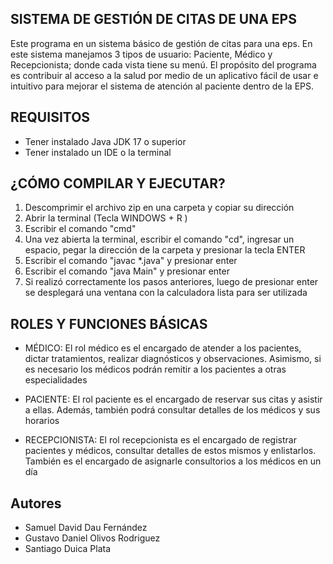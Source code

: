 ## SISTEMA DE GESTIÓN DE CITAS DE UNA EPS

Este programa en un sistema básico de gestión de citas para una eps. En este sistema manejamos 3 tipos de usuario: Paciente, Médico y Recepcionista; donde cada vista tiene su menú. El propósito del programa es contribuir al acceso a la salud por medio de un aplicativo fácil de usar e intuitivo para mejorar el sistema de atención al paciente dentro de la EPS.

## REQUISITOS

- Tener instalado Java JDK 17 o superior
- Tener instalado un IDE o la terminal

## ¿CÓMO COMPILAR Y EJECUTAR?

1. Descomprimir el archivo zip en una carpeta y copiar su dirección
2. Abrir la terminal (Tecla WINDOWS + R )
3. Escribir el comando "cmd"
4. Una vez abierta la terminal, escribir el comando "cd", ingresar un espacio, pegar la dirección de la carpeta y presionar la tecla ENTER
5. Escribir el comando "javac *.java" y presionar enter
6. Escribir el comando "java Main" y presionar enter
7. Si realizó correctamente los pasos anteriores, luego de presionar enter se desplegará una ventana con la calculadora lista para ser utilizada

## ROLES Y FUNCIONES BÁSICAS

+ MÉDICO: El rol médico es el encargado de atender a los pacientes, dictar tratamientos, realizar diagnósticos y observaciones. Asimismo, si es necesario los médicos podrán remitir a los pacientes a otras especialidades


+ PACIENTE: El rol paciente es el encargado de reservar sus citas y asistir a ellas. Además, también podrá consultar detalles de los médicos y sus horarios


+ RECEPCIONISTA: El rol recepcionista es el encargado de registrar pacientes y médicos, consultar detalles de estos mismos y enlistarlos. También es el encargado de asignarle consultorios a los médicos en un día

## Autores

- Samuel David Dau Fernández
- Gustavo Daniel Olivos Rodriguez
- Santiago Duica Plata
